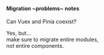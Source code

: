 #### Migration  ~problems~ notes


Can Vuex and Pinia coexist?

Yes, but...<br>make sure to migrate entire modules,<br>not entire components.
